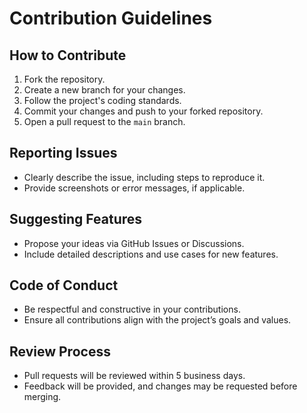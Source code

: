 # Contribution Guidelines

## How to Contribute
1. Fork the repository.
2. Create a new branch for your changes.
3. Follow the project's coding standards.
4. Commit your changes and push to your forked repository.
5. Open a pull request to the `main` branch.

## Reporting Issues
- Clearly describe the issue, including steps to reproduce it.
- Provide screenshots or error messages, if applicable.

## Suggesting Features
- Propose your ideas via GitHub Issues or Discussions.
- Include detailed descriptions and use cases for new features.

## Code of Conduct
- Be respectful and constructive in your contributions.
- Ensure all contributions align with the project’s goals and values.

## Review Process
- Pull requests will be reviewed within 5 business days.
- Feedback will be provided, and changes may be requested before merging.
